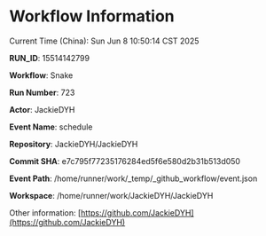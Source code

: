 # Workflow Information

Current Time (China): Sun Jun  8 10:50:14 CST 2025  

**RUN_ID**: 15514142799  

**Workflow**: Snake  

**Run Number**: 723  

**Actor**: JackieDYH  

**Event Name**: schedule  

**Repository**: JackieDYH/JackieDYH  

**Commit SHA**: e7c795f77235176284ed5f6e580d2b31b513d050  

**Event Path**: /home/runner/work/_temp/_github_workflow/event.json  

**Workspace**: /home/runner/work/JackieDYH/JackieDYH  

Other information: [https://github.com/JackieDYH](https://github.com/JackieDYH)
